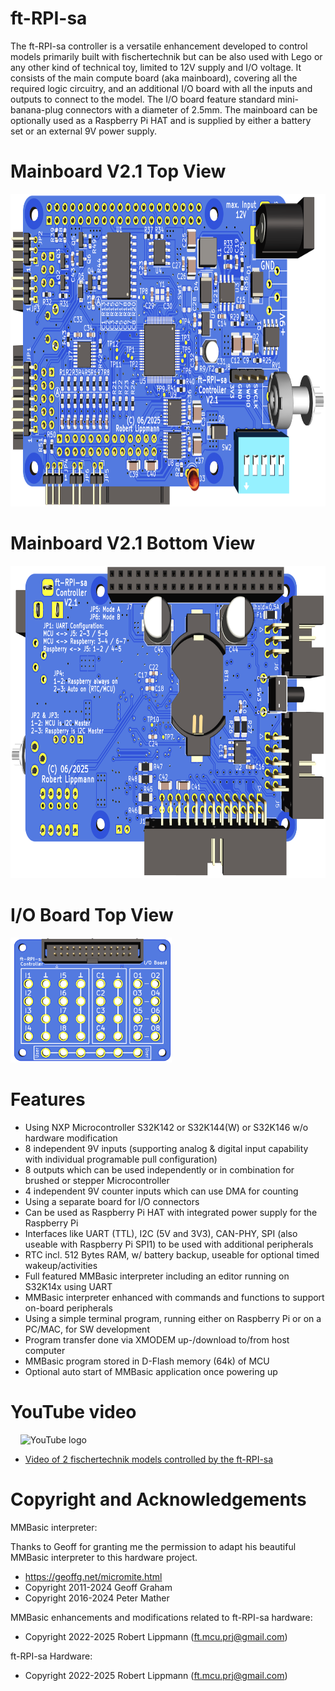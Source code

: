 # ft-RPI-sa
The ft-RPI-sa controller is a versatile enhancement developed to control models primarily built with fischertechnik but can be also used with Lego or any other kind of technical toy, limited to 12V supply and I/O voltage.
It consists of the main compute board (aka mainboard), covering all the required logic circuitry, and an additional I/O board with all the inputs and outputs to connect to the model. The I/O board feature standard mini-banana-plug connectors with a diameter of 2.5mm. The mainboard can be optionally used as a Raspberry Pi HAT and is supplied by either a battery set or an external 9V power supply.

# Mainboard V2.1 Top View
<img src="doc/Images/Mainboard_V2.1_Top.png" height="500" alt="Mainboard V2.1 Top view">

# Mainboard V2.1 Bottom View
<img src="doc/Images/Mainboard_V2.1_Bottom.png" height="500" alt="Mainboard V2.1 Bottom view">

# I/O Board Top View
<img src="doc/Images/IO-Board_Top.png" height="200" alt="I/O Board Top view">

# Features
 - Using NXP Microcontroller S32K142 or S32K144(W) or S32K146 w/o hardware modification
 - 8 independent 9V inputs (supporting analog & digital input capability with individual
   programable pull configuration)
 - 8 outputs which can be used independently or in combination for brushed or stepper Microcontroller
 - 4 independent 9V counter inputs which can use DMA for counting
 - Using a separate board for I/O connectors
 - Can be used as Raspberry Pi HAT with integrated power supply for the Raspberry Pi
 - Interfaces like UART (TTL), I2C (5V and 3V3), CAN-PHY, SPI (also useable with Raspberry Pi SPI1)
   to be used with additional peripherals
 - RTC incl. 512 Bytes RAM, w/ battery backup, useable for optional timed wakeup/activities
 - Full featured MMBasic interpreter including an editor running on S32K14x using UART
 - MMBasic interpreter enhanced with commands and functions to support on-board peripherals
 - Using a simple terminal program, running either on Raspberry Pi or on a PC/MAC, for SW development
 - Program transfer done via XMODEM up-/download to/from host computer
 - MMBasic program stored in D-Flash memory (64k) of MCU
 - Optional auto start of MMBasic application once powering up
 
# YouTube video
&nbsp;&nbsp;&nbsp;&nbsp;<img src="https://www.gstatic.com/youtube/img/branding/youtubelogo/svg/youtubelogo.svg" width="10%" alt="YouTube logo">
 - [Video of 2 fischertechnik models controlled by the ft-RPI-sa](https://www.youtube.com/watch?v=sPbV3bQHXdk)

# Copyright and Acknowledgements

MMBasic interpreter:

Thanks to Geoff for granting me the permission to adapt his beautiful MMBasic interpreter to this hardware project.
 - https://geoffg.net/micromite.html
 - Copyright 2011-2024 Geoff Graham
 - Copyright 2016-2024 Peter Mather

MMBasic enhancements and modifications related to ft-RPI-sa hardware:
- Copyright 2022-2025 Robert Lippmann (ft.mcu.prj@gmail.com)
  
ft-RPI-sa Hardware:

- Copyright 2022-2025 Robert Lippmann (ft.mcu.prj@gmail.com)
